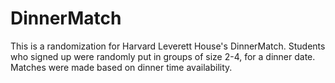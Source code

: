 # DinnerMatch

This is a randomization for Harvard Leverett House's DinnerMatch. Students who signed up were randomly put in groups of size 2-4, for a dinner date. Matches were made based on dinner time availability.
